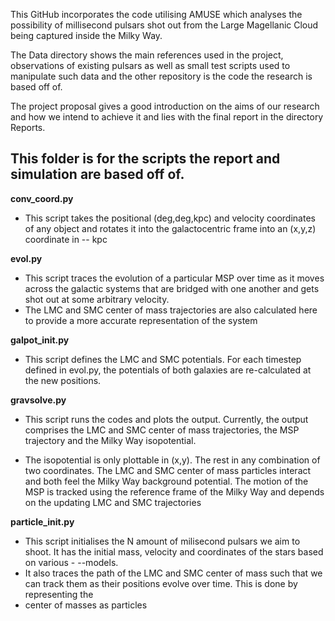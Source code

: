 This GitHub incorporates the code utilising AMUSE which analyses the possibility of millisecond pulsars shot out from the Large Magellanic Cloud being captured inside the Milky Way.

The Data directory shows the main references used in the project, observations of existing pulsars as well as small test scripts used to manipulate such data and the other repository is the code the research is based off of.

The project proposal gives a good introduction on the aims of our research and how we intend to achieve it and lies with the final report in the directory Reports.

[](https://i.imgur.com/LuFyQi8.png)

## This folder is for the scripts the report and simulation are based off of.

**conv_coord.py**
- This script takes the positional (deg,deg,kpc) and velocity coordinates of any object and rotates it into the galactocentric frame into an (x,y,z) coordinate in -- kpc

**evol.py**
- This script traces the evolution of a particular MSP over time as it moves across the galactic systems that are bridged with one another and gets shot out at some arbitrary velocity.
- The LMC and SMC center of mass trajectories are also calculated here to provide a more accurate representation of the system

**galpot_init.py**
- This script defines the LMC and SMC potentials. For each timestep defined in evol.py, the potentials of both galaxies are re-calculated at the new positions.

**gravsolve.py**
- This script runs the codes and plots the output. Currently, the output comprises the LMC and SMC center of mass trajectories, the MSP trajectory and the Milky Way isopotential. 

- The isopotential is only plottable in (x,y). The rest in any combination of two coordinates. The LMC and SMC center of mass particles interact and both feel the Milky Way background potential. The motion of the MSP is tracked using the reference frame of the Milky Way and depends on the updating LMC and SMC trajectories

**particle_init.py**
- This script initialises the N amount of milisecond pulsars we aim to shoot. It has the initial mass, velocity and coordinates of the stars based on various - --models.
- It also traces the path of the LMC and SMC center of mass such that we can track them as their positions evolve over time. This is done by representing the
- center of masses as particles
